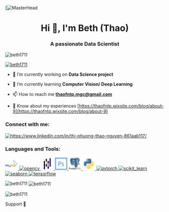 [![MasterHead](https://www.thecompetence.in/assets/images/datascience.gif)
<h1 align="center">Hi 👋, I'm Beth (Thao)</h1>
<h3 align="center">A passionate Data Scientist</h3>

<p align="left"> <img src="https://komarev.com/ghpvc/?username=beth1711&label=Profile%20views&color=0e75b6&style=flat" alt="beth1711" /> </p>

<p align="left"> <a href="https://github.com/ryo-ma/github-profile-trophy"><img src="https://github-profile-trophy.vercel.app/?username=beth1711" alt="beth1711" /></a> </p>

- 🔭 I’m currently working on **Data Science project**

- 🌱 I’m currently learning **Computer Vision/ Deep Learning**

- 📫 How to reach me **thaofntp.mgc@gmail.com**

- 📄 Know about my experiences [https://thaofntp.wixsite.com/blog/about-9](https://thaofntp.wixsite.com/blog/about-9)

<h3 align="left">Connect with me:</h3>
<p align="left">
<a href="https://linkedin.com/in/https://www.linkedin.com/in/thi-phuong-thao-nguyen-861aab117/" target="blank"><img align="center" src="https://raw.githubusercontent.com/rahuldkjain/github-profile-readme-generator/master/src/images/icons/Social/linked-in-alt.svg" alt="https://www.linkedin.com/in/thi-phuong-thao-nguyen-861aab117/" height="30" width="40" /></a>
</p>

<h3 align="left">Languages and Tools:</h3>
<p align="left">  <a href="https://www.mysql.com/" target="_blank" rel="noreferrer"> <img src="https://raw.githubusercontent.com/devicons/devicon/master/icons/mysql/mysql-original-wordmark.svg" alt="mysql" width="40" height="40"/> </a> <a href="https://opencv.org/" target="_blank" rel="noreferrer"> <img src="https://www.vectorlogo.zone/logos/opencv/opencv-icon.svg" alt="opencv" width="40" height="40"/> </a> <a href="https://pandas.pydata.org/" target="_blank" rel="noreferrer"> <img src="https://raw.githubusercontent.com/devicons/devicon/2ae2a900d2f041da66e950e4d48052658d850630/icons/pandas/pandas-original.svg" alt="pandas" width="40" height="40"/> </a> <a href="https://www.photoshop.com/en" target="_blank" rel="noreferrer"> <img src="https://raw.githubusercontent.com/devicons/devicon/master/icons/photoshop/photoshop-line.svg" alt="photoshop" width="40" height="40"/> </a> <a href="https://www.postgresql.org" target="_blank" rel="noreferrer"> <img src="https://raw.githubusercontent.com/devicons/devicon/master/icons/postgresql/postgresql-original-wordmark.svg" alt="postgresql" width="40" height="40"/> </a> <a href="https://www.python.org" target="_blank" rel="noreferrer"> <img src="https://raw.githubusercontent.com/devicons/devicon/master/icons/python/python-original.svg" alt="python" width="40" height="40"/> </a> <a href="https://pytorch.org/" target="_blank" rel="noreferrer"> <img src="https://www.vectorlogo.zone/logos/pytorch/pytorch-icon.svg" alt="pytorch" width="40" height="40"/> </a> <a href="https://scikit-learn.org/" target="_blank" rel="noreferrer"> <img src="https://upload.wikimedia.org/wikipedia/commons/0/05/Scikit_learn_logo_small.svg" alt="scikit_learn" width="40" height="40"/> </a> <a href="https://seaborn.pydata.org/" target="_blank" rel="noreferrer"> <img src="https://seaborn.pydata.org/_images/logo-mark-lightbg.svg" alt="seaborn" width="40" height="40"/> </a> <a href="https://www.tensorflow.org" target="_blank" rel="noreferrer"> <img src="https://www.vectorlogo.zone/logos/tensorflow/tensorflow-icon.svg" alt="tensorflow" width="40" height="40"/> </a> </p>

<p><img align="left" src="https://github-readme-stats.vercel.app/api/top-langs?username=beth1711&show_icons=true&locale=en&layout=compact" alt="beth1711" /></p>

<p>&nbsp;<img align="center" src="https://github-readme-stats.vercel.app/api?username=beth1711&show_icons=true&locale=en" alt="beth1711" /></p>

<p><img align="center" src="https://github-readme-streak-stats.herokuapp.com/?user=beth1711&" alt="beth1711" /></p>

Support 🙏
